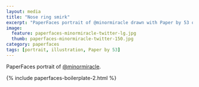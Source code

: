 ```yaml
---
layout: media
title: "Nose ring smirk"
excerpt: "PaperFaces portrait of @minormiracle drawn with Paper by 53 on an iPad."
image: 
  feature: paperfaces-minormiracle-twitter-lg.jpg
  thumb: paperfaces-minormiracle-twitter-150.jpg
category: paperfaces
tags: [portrait, illustration, Paper by 53]
---
```


PaperFaces portrait of [@minormiracle](http://twitter.com/minormiracle).

{% include paperfaces-boilerplate-2.html %}